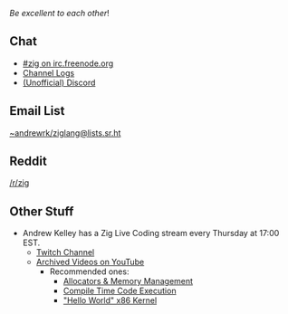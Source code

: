 _Be excellent to each other_!

## Chat

 * [#zig on irc.freenode.org](https://webchat.freenode.net/?channels=%23zig)
 * [Channel Logs](https://irclog.whitequark.org/zig/)
 * [(Unofficial) Discord](https://discord.gg/7bJuEuS)

## Email List

[~andrewrk/ziglang@lists.sr.ht](https://lists.sr.ht/%7Eandrewrk/ziglang)

## Reddit

[/r/zig](https://www.reddit.com/r/zig)

## Other Stuff

 * Andrew Kelley has a Zig Live Coding stream every Thursday at 17:00 EST.
   - [Twitch Channel](https://www.twitch.tv/andrewrok)
   - [Archived Videos on YouTube](https://www.youtube.com/playlist?list=PLviMr_WImMhHA_yCD2-VfUSB_j4qSQ8pf)
     - Recommended ones:
       - [Allocators & Memory Management](https://www.youtube.com/watch?v=WLJ_7lpBhys&list=PLviMr_WImMhHA_yCD2-VfUSB_j4qSQ8pf)
       - [Compile Time Code Execution](https://www.youtube.com/watch?v=mdzkTOsSxW8&list=PLviMr_WImMhHA_yCD2-VfUSB_j4qSQ8pf)
       - ["Hello World" x86 Kernel](https://www.youtube.com/watch?v=yUge-ujPxzQ&index=15&list=PLviMr_WImMhHA_yCD2-VfUSB_j4qSQ8pf)